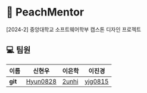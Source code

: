 # 🍑 PeachMentor

[2024-2] 중앙대학교 소프트웨어학부 캡스톤 디자인 프로젝트

## 💻 팀원

| 이름    | 신현우                                        | 이은학                            | 이진경                           |
| ------- | --------------------------------------------- | --------------------------------- | ------------------------------- |
| **git** | [Hyun0828](https://github.com/Hyun0828) | [2unhi](https://github.com/2unhi) | [yjg0815](https://github.com/yjg0815)   |

